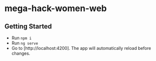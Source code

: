 # mega-hack-women-web

## Getting Started
 * Run `npm i`
 * Run `ng serve`
 * Go to [http://localhost:4200]. The app will automatically reload before changes.
